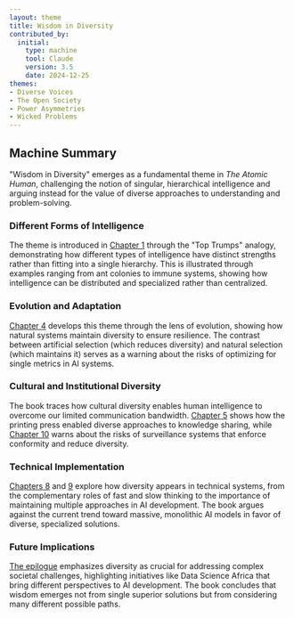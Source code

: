 ```yaml
---
layout: theme
title: Wisdom in Diversity
contributed_by:
  initial:
    type: machine
    tool: Claude
    version: 3.5
    date: 2024-12-25
themes:
- Diverse Voices
- The Open Society
- Power Asymmetries
- Wicked Problems
---
```


<div class="machine-commentary" markdown=1>

## Machine Summary

"Wisdom in Diversity" emerges as a fundamental theme in *The Atomic Human*, challenging the notion of singular, hierarchical intelligence and arguing instead for the value of diverse approaches to understanding and problem-solving.

### Different Forms of Intelligence

The theme is introduced in [Chapter 1](/chapters/01-gods-and-robots) through the "Top Trumps" analogy, demonstrating how different types of intelligence have distinct strengths rather than fitting into a single hierarchy. This is illustrated through examples ranging from ant colonies to immune systems, showing how intelligence can be distributed and specialized rather than centralized.

### Evolution and Adaptation

[Chapter 4](/chapters/04-persistence/) develops this theme through the lens of evolution, showing how natural systems maintain diversity to ensure resilience. The contrast between artificial selection (which reduces diversity) and natural selection (which maintains it) serves as a warning about the risks of optimizing for single metrics in AI systems.

### Cultural and Institutional Diversity

The book traces how cultural diversity enables human intelligence to overcome our limited communication bandwidth. [Chapter 5](/chapters/05-enlightenment/) shows how the printing press enabled diverse approaches to knowledge sharing, while [Chapter 10](/chapters/10-gaslighting/) warns about the risks of surveillance systems that enforce conformity and reduce diversity.

### Technical Implementation

[Chapters 8](/chapters/08-system-zero) and [9](/chapters/09-its-not-rocket-science-or-brain-surgery) explore how diversity appears in technical systems, from the complementary roles of fast and slow thinking to the importance of maintaining multiple approaches in AI development. The book argues against the current trend toward massive, monolithic AI models in favor of diverse, specialized solutions.

### Future Implications

[The epilogue](/chapters/13-epilogue) emphasizes diversity as crucial for addressing complex societal challenges, highlighting initiatives like Data Science Africa that bring different perspectives to AI development. The book concludes that wisdom emerges not from single superior solutions but from considering many different possible paths.

</div>

